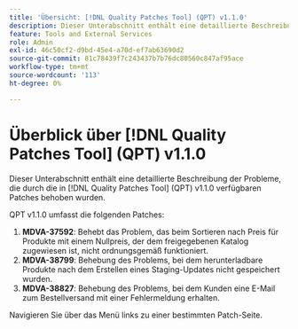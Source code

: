 ```yaml
---
title: 'Übersicht: [!DNL Quality Patches Tool] (QPT) v1.1.0'
description: Dieser Unterabschnitt enthält eine detaillierte Beschreibung der Probleme, die durch die in [!DNL Quality Patches Tool]  (QPT) v1.1.0 verfügbaren Patches behoben wurden.
feature: Tools and External Services
role: Admin
exl-id: 46c50cf2-d9bd-45e4-a70d-ef7ab63690d2
source-git-commit: 81c78439f7c243437b7b76dc80560c847af95ace
workflow-type: tm+mt
source-wordcount: '113'
ht-degree: 0%

---
```


# Überblick über [!DNL Quality Patches Tool] (QPT) v1.1.0

Dieser Unterabschnitt enthält eine detaillierte Beschreibung der Probleme, die durch die in [!DNL Quality Patches Tool] (QPT) v1.1.0 verfügbaren Patches behoben wurden.

QPT v1.1.0 umfasst die folgenden Patches:

1. **MDVA-37592**: Behebt das Problem, das beim Sortieren nach Preis für Produkte mit einem Nullpreis, der dem freigegebenen Katalog zugewiesen ist, nicht ordnungsgemäß funktioniert.
1. **MDVA-38799**: Behebung des Problems, bei dem herunterladbare Produkte nach dem Erstellen eines Staging-Updates nicht gespeichert wurden.
1. **MDVA-38827**: Behebung des Problems, bei dem Kunden eine E-Mail zum Bestellversand mit einer Fehlermeldung erhalten.

Navigieren Sie über das Menü links zu einer bestimmten Patch-Seite.
